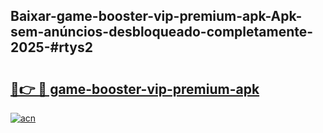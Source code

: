 ## Baixar-game-booster-vip-premium-apk-Apk-sem-anúncios-desbloqueado-completamente-2025-#rtys2

# <h2><a href="https://ainizakaria.my?title=game-booster-vip-premium-apk&ref=20M">🔗👉 🔴 game-booster-vip-premium-apk</a></h2>

[![acn](https://github.com/user-attachments/assets/0f9c940e-d8b0-45ae-aac7-cd30a18b3e1c)](https://ainizakaria.my?title=game-booster-vip-premium-apk&ref=20M)

